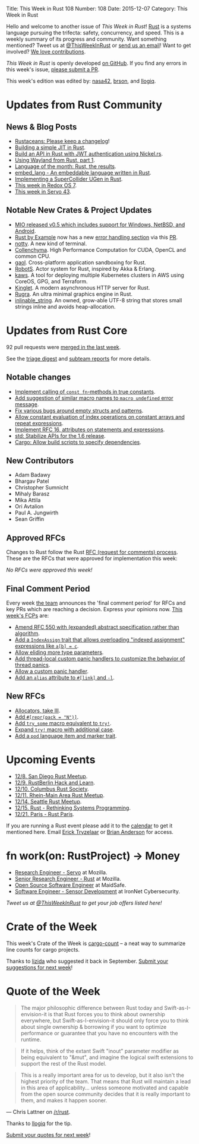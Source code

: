 Title: This Week in Rust 108
Number: 108
Date: 2015-12-07
Category: This Week in Rust

Hello and welcome to another issue of *This Week in Rust*!
[Rust](http://rust-lang.org) is a systems language pursuing the trifecta:
safety, concurrency, and speed. This is a weekly summary of its progress and
community. Want something mentioned? Tweet us at [@ThisWeekInRust](https://twitter.com/ThisWeekInRust) or [send us an
email](mailto:corey@octayn.net?subject=This%20Week%20in%20Rust%20Suggestion)!
Want to get involved? [We love
contributions](https://github.com/rust-lang/rust/blob/master/CONTRIBUTING.md).

*This Week in Rust* is openly developed [on GitHub](https://github.com/cmr/this-week-in-rust).
If you find any errors in this week's issue, [please submit a PR](https://github.com/cmr/this-week-in-rust/pulls).

This week's edition was edited by: [nasa42](https://github.com/nasa42), [brson](https://github.com/brson), and [llogiq](https://github.com/llogiq).


# Updates from Rust Community

## News & Blog Posts

* [Rustaceans: Please keep a changelog](https://blog.dbrgn.ch/2015/12/1/rust-crates-keep-a-changelog/)!
* [Building a simple JIT in Rust](http://www.jonathanturner.org/2015/12/building-a-simple-jit-in-rust.html).
* [Build an API in Rust with JWT authentication using Nickel.rs](https://auth0.com/blog/2015/11/30/build-an-api-in-rust-with-jwt-authentication-using-nickelrs/).
* [Using Wayland from Rust, part 1](http://blog.levans.fr/rust_wayland_1-en.html).
* [Language of the month: Rust, the results](https://gergely.imreh.net/blog/2015/12/lotm-rust-results/).
* [embed_lang - An embeddable language written in Rust](https://marwes.github.io/2015/12/06/embed_lang-An-embeddable-language-written-in-Rust.html).
* [Implementing a SuperCollider UGen in Rust](http://www.andrewchristophersmith.com/blog/implementing_a_supercollider_external_in_rust/).
* [This week in Redox OS 7](http://www.redox-os.org/news/this-week-in-redox-7/).
* [This week in Servo 43](http://blog.servo.org/2015/11/30/twis-43/).

## Notable New Crates & Project Updates

* [MIO released v0.5 which includes support for Windows, NetBSD, and Android](https://github.com/carllerche/mio/blob/v0.5.x/CHANGELOG.md).
* [Rust by Example](http://rustbyexample.com/) now has a new [error handling section](http://rustbyexample.com/error.html) via this [PR](https://github.com/rust-lang/rust-by-example/pull/674).
* [notty](https://github.com/withoutboats/notty). A new kind of terminal.
* [Collenchyma](https://github.com/autumnai/collenchyma). High Performance Computation for CUDA, OpenCL and common CPU.
* [gaol](https://github.com/pcwalton/gaol). Cross-platform application sandboxing for Rust.
* [RobotS](https://github.com/gamazeps/RobotS). Actor system for Rust, inspired by Akka & Erlang.
* [kaws](https://github.com/InQuicker/kaws). A tool for deploying multiple Kubernetes clusters in AWS using CoreOS, GPG, and Terraform.
* [Kinglet](https://github.com/pyfisch/kinglet). A modern asynchronous HTTP server for Rust.
* [Rugra](https://github.com/Ticki/rugra). An ultra minimal graphics engine in Rust.
* [inlinable_string](https://github.com/fitzgen/inlinable_string). An owned, grow-able UTF-8 string that stores small strings inline and avoids heap-allocation.

# Updates from Rust Core

92 pull requests were [merged in the last week][merged].

[merged]: https://github.com/issues?q=is%3Apr+org%3Arust-lang+is%3Amerged+merged%3A2015-11-30..2015-12-07

See the [triage digest][triage] and [subteam reports][subteam] for more details.

[triage]: https://internals.rust-lang.org/t/triage-digest-mon-dec-07-2015/2970
[subteam]: https://internals.rust-lang.org/t/subteam-reports-2015-12-04/2963

## Notable changes

* [Implement calling of `const fn`-methods in true constants](https://github.com/rust-lang/rust/pull/30084).
* [Add suggestion of similar macro names to `macro undefined` error message](https://github.com/rust-lang/rust/pull/30064).
* [Fix various bugs around empty structs and patterns](https://github.com/rust-lang/rust/pull/29383).
* [Allow constant evaluation of index operations on constant arrays and repeat expressions](https://github.com/rust-lang/rust/pull/25570).
* [Implement RFC 16, attributes on statements and expressions](https://github.com/rust-lang/rust/pull/29850).
* [std: Stabilize APIs for the 1.6 release](https://github.com/rust-lang/rust/pull/30187).
* [Cargo: Allow build scripts to specify dependencies](https://github.com/rust-lang/cargo/pull/2134).

## New Contributors

* Adam Badawy
* Bhargav Patel
* Christopher Sumnicht
* Mihaly Barasz
* Mika Attila
* Ori Avtalion
* Paul A. Jungwirth
* Sean Griffin

## Approved RFCs

Changes to Rust follow the Rust [RFC (request for comments)
process](https://github.com/rust-lang/rfcs#rust-rfcs). These
are the RFCs that were approved for implementation this week:


*No RFCs were approved this week!*

## Final Comment Period

Every week [the team](https://rust-lang.org/team.html) announces the
'final comment period' for RFCs and key PRs which are reaching a
decision. Express your opinions now. [This week's FCPs][fcp] are:

[fcp]: https://github.com/issues?utf8=%E2%9C%93&q=is%3Apr+org%3Arust-lang+label%3Afinal-comment-period+is%3Aopen

* [Amend RFC 550 with (expanded) abstract specification rather than algorithm](https://github.com/rust-lang/rfcs/pull/1384).
* [Add a `IndexAssign` trait that allows overloading "indexed assignment" expressions like `a[b] = c`](https://github.com/rust-lang/rfcs/pull/1129).
* [Allow eliding more type parameters](https://github.com/rust-lang/rfcs/pull/1196).
* [Add thread-local custom panic handlers to customize the behavior of thread panics](https://github.com/rust-lang/rfcs/pull/1100).
* [Allow a custom panic handler](https://github.com/rust-lang/rfcs/pull/1328).
* [Add an `alias` attribute to `#[link]` and `-l`](https://github.com/rust-lang/rfcs/pull/1296).

## New RFCs

* [Allocators, take III](https://github.com/rust-lang/rfcs/pull/1398).
* [Add `#[repr(pack = "N")]`](https://github.com/rust-lang/rfcs/pull/1399).
* [Add `try_some` macro equivalent to `try!`](https://github.com/rust-lang/rfcs/pull/1394).
* [Expand `try!` macro with additional case](https://github.com/rust-lang/rfcs/pull/1393).
* [Add a `pod` language item and marker trait](https://github.com/rust-lang/rfcs/pull/1387).

# Upcoming Events

* [12/8. San Diego Rust Meetup](http://www.meetup.com/San-Diego-Rust/events/226694618/).
* [12/9. RustBerlin Hack and Learn](http://www.meetup.com/Rust-Berlin/).
* [12/10. Columbus Rust Society](http://www.meetup.com/columbus-rs/).
* [12/11. Rhein-Main Area Rust Meetup](http://www.meetup.com/de/Rust-Rhein-Main/events/226858571/).
* [12/14. Seattle Rust Meetup](https://www.eventbrite.com/e/mozilla-rust-seattle-meetup-tickets-12222326307?aff=erelexporg).
* [12/15. Rust - Rethinking Systems Programming](http://www.meetup.com/de/NewStore/events/225945950/).
* [12/21. Paris - Rust Paris](http://www.meetup.com/Rust-Paris).

If you are running a Rust event please add it to the [calendar] to get
it mentioned here. Email [Erick Tryzelaar][erickt] or [Brian
Anderson][brson] for access.

[calendar]: https://www.google.com/calendar/embed?src=apd9vmbc22egenmtu5l6c5jbfc%40group.calendar.google.com
[erickt]: mailto:erick.tryzelaar@gmail.com
[brson]: mailto:banderson@mozilla.com

# fn work(on: RustProject) -> Money

* [Research Engineer - Servo](https://careers.mozilla.org/en-US/position/ozy21fwU) at Mozilla.
* [Senior Research Engineer - Rust](https://careers.mozilla.org/en-US/position/o0H41fww) at Mozilla.
* [Open Source Software Engineer](http://maidsafe.net/careers) at MaidSafe.
* [Software Engineer - Sensor Development](https://gethired.com/apply/ac642822-b445-4fee-9d44-65827f0381f5) at IronNet Cybersecurity.

*Tweet us at [@ThisWeekInRust](https://twitter.com/ThisWeekInRust) to get your job offers listed here!*

# Crate of the Week

This week's Crate of the Week is [cargo-count](https://github.com/kbknapp/cargo-count) – a neat way to summarize line counts for cargo projects.

Thanks to [lizida](https://users.rust-lang.org/users/lizida) who suggested it back in September. [Submit your suggestions for next week][submit_crate]!

[submit_crate]: https://users.rust-lang.org/t/crate-of-the-week/2704

# Quote of the Week

> The major philosophic difference between Rust today and Swift-as-I-envision-it is that Rust forces you to think about ownership everywhere, but Swift-as-I-envision-it should only force you to think about single ownership & borrowing if you want to optimize performance or guarantee that you have no encounters with the runtime.

> If it helps, think of the extant Swift "inout" parameter modifier as being equivalent to "&mut", and imagine the logical swift extensions to support the rest of the Rust model.

> This is a really important area for us to develop, but it also isn't the highest priority of the team. That means that Rust will maintain a lead in this area of applicability... unless someone motivated and capable from the open source community decides that it is really important to them, and makes it happen sooner.

— Chris Lattner on [/r/rust](https://www.reddit.com/r/rust/comments/3vadg8/swift_is_open_source/cxnu2kk).

Thanks to [llogiq](https://github.com/llogiq) for the tip.

[Submit your quotes for next week][submit]!

[submit]: http://users.rust-lang.org/t/twir-quote-of-the-week/328
